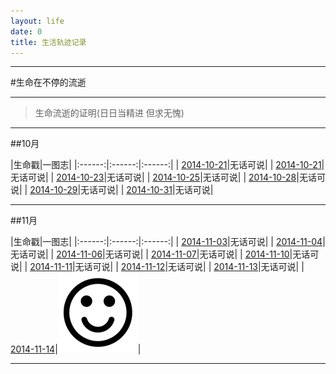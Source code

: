 ```yaml
---
layout: life
date: 0
title: 生活轨迹记录
---
```


-----------------------------------------------

#生命在不停的流逝

******
> 生命流逝的证明(日日当精进 但求无愧)

******
##10月

|生命戳|一图志|
|:------:|:------:|:------:|
| [2014-10-21](/life/2014/10/2014-10-21.html)|无话可说|
| [2014-10-21](/life/2014/10/2014-10-21.html)|无话可说|
| [2014-10-23](/life/2014/10/2014-10-23.html)|无话可说|
| [2014-10-25](/life/2014/10/2014-10-25.html)|无话可说|
| [2014-10-28](/life/2014/10/2014-10-28.html)|无话可说|
| [2014-10-29](/life/2014/10/2014-10-29.html)|无话可说|
| [2014-10-31](/life/2014/10/2014-10-31.html)|无话可说|

******
##11月

|生命戳|一图志|
|:------:|:------:|:------:|
| [2014-11-03](/life/2014/11/2014-11-03.html)|无话可说|
| [2014-11-04](/life/2014/11/2014-11-04.html)|无话可说|
| [2014-11-06](/life/2014/11/2014-11-06.html)|无话可说|
| [2014-11-07](/life/2014/11/2014-11-07.html)|无话可说|
| [2014-11-10](/life/2014/11/2014-11-10.html)|无话可说|
| [2014-11-11](/life/2014/11/2014-11-11.html)|无话可说|
| [2014-11-12](/life/2014/11/2014-11-12.html)|无话可说|
| [2014-11-13](/life/2014/11/2014-11-13.html)|无话可说|
| [2014-11-14](/life/2014/11/2014-11-14.html)|![微笑](/res/img/blog/imagesBed/icon_smile-o.png)|

******

